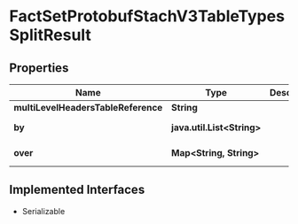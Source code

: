 

# FactSetProtobufStachV3TableTypesSplitResult


## Properties

Name | Type | Description | Notes
------------ | ------------- | ------------- | -------------
**multiLevelHeadersTableReference** | **String** |  |  [optional]
**by** | **java.util.List&lt;String&gt;** |  |  [optional] [readonly]
**over** | **Map&lt;String, String&gt;** |  |  [optional] [readonly]


## Implemented Interfaces

* Serializable


